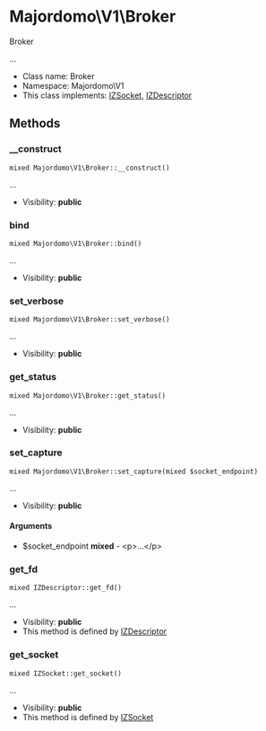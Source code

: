 Majordomo\V1\Broker
===============

Broker

...


* Class name: Broker
* Namespace: Majordomo\V1
* This class implements: [IZSocket](IZSocket.md), [IZDescriptor](IZDescriptor.md)






Methods
-------


### __construct

    mixed Majordomo\V1\Broker::__construct()



...

* Visibility: **public**




### bind

    mixed Majordomo\V1\Broker::bind()



...

* Visibility: **public**




### set_verbose

    mixed Majordomo\V1\Broker::set_verbose()



...

* Visibility: **public**




### get_status

    mixed Majordomo\V1\Broker::get_status()



...

* Visibility: **public**




### set_capture

    mixed Majordomo\V1\Broker::set_capture(mixed $socket_endpoint)



...

* Visibility: **public**


#### Arguments
* $socket_endpoint **mixed** - &lt;p&gt;...&lt;/p&gt;



### get_fd

    mixed IZDescriptor::get_fd()



...

* Visibility: **public**
* This method is defined by [IZDescriptor](IZDescriptor.md)




### get_socket

    mixed IZSocket::get_socket()



...

* Visibility: **public**
* This method is defined by [IZSocket](IZSocket.md)



